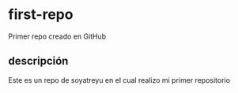 # first-repo
Primer repo creado en GitHub

## descripción
Este es un repo de soyatreyu en el cual realizo mi primer repositorio
